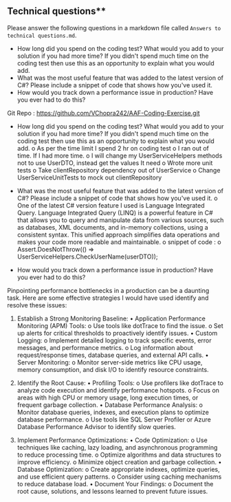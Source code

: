 ## Technical questions**

Please answer the following questions in a markdown file called `Answers to technical questions.md`.

- How long did you spend on the coding test? What would you add to your solution if you had more time? If you didn't spend much time on the coding test then use this as an opportunity to explain what you would add.
- What was the most useful feature that was added to the latest version of C#? Please include a snippet of code that shows how you've used it.
- How would you track down a performance issue in production? Have you ever had to do this?

Git Repo : https://github.com/VChopra242/AAF-Coding-Exercise.git


- How long did you spend on the coding test? What would you add to your solution if you had more time? If you didn't spend much time on the coding test then use this as an opportunity to explain what you would add.
o	As per the time limit I spend 2 hr on coding test
o	I ran out of time. If I had more time. 
o	I will change my UserServiceHelpers methods not to use UserDTO, instead get the values It need 
o	Wrote more unit tests 
o	Take clientRepository dependency out of UserService
o	Change UserServiceUnitTests to mock out clientRepository

- What was the most useful feature that was added to the latest version of C#? Please include a snippet of code that shows how you've used it.
o	One of the latest C# version feature I used is Language Integrated Query. Language Integrated Query (LINQ) is a powerful feature in C# that allows you to query and manipulate data from various sources, such as databases, XML documents, and in-memory collections, using a consistent syntax. This unified approach simplifies data operations and makes your code more readable and maintainable.
o	snippet of code  : 
o	Assert.DoesNotThrow(() => UserServiceHelpers.CheckUserName(userDTO));
- How would you track down a performance issue in production? Have you ever had to do this?

Pinpointing performance bottlenecks in a production can be a daunting task. Here are some effective strategies I would have used identify and resolve these issues:
1. Establish a Strong Monitoring Baseline:
    •	Application Performance Monitoring (APM) Tools: 
        o	Use tools like dotTrace to find the issue.
        o	Set up alerts for critical thresholds to proactively identify issues.
    •	Custom Logging: 
        o	Implement detailed logging to track specific events, error messages, and performance metrics.
        o	Log information about request/response times, database queries, and external API calls.
•	Server Monitoring: 
    o	Monitor server-side metrics like CPU usage, memory consumption, and disk I/O to identify resource constraints.
2. Identify the Root Cause:
    •	Profiling Tools: 
        o	Use profilers like dotTrace to analyze code execution and identify performance hotspots.
        o	Focus on areas with high CPU or memory usage, long execution times, or frequent garbage collection.
    •	Database Performance Analysis: 
        o	Monitor database queries, indexes, and execution plans to optimize database performance.
        o	Use tools like SQL Server Profiler or Azure Database Performance Advisor to identify slow queries.

3. Implement Performance Optimizations:
    •	Code Optimization: 
        o	Use techniques like caching, lazy loading, and asynchronous programming to reduce processing time.
        o	Optimize algorithms and data structures to improve efficiency.
        o	Minimize object creation and garbage collection.
    •	Database Optimization: 
        o	Create appropriate indexes, optimize queries, and use efficient query patterns.
        o	Consider using caching mechanisms to reduce database load.
    •	Document Your Findings: 
        o	Document the root cause, solutions, and lessons learned to prevent future issues.


